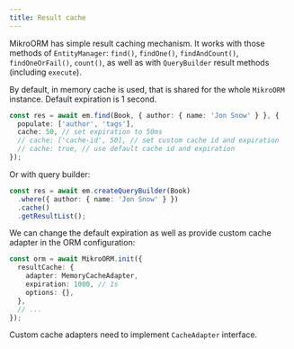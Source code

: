 ```yaml
---
title: Result cache
---
```


MikroORM has simple result caching mechanism. It works with those methods of
`EntityManager`: `find()`, `findOne()`, `findAndCount()`, `findOneOrFail()`,
`count()`, as well as with `QueryBuilder` result methods (including `execute`).

By default, in memory cache is used, that is shared for the whole `MikroORM`
instance. Default expiration is 1 second.

```ts
const res = await em.find(Book, { author: { name: 'Jon Snow' } }, {
  populate: ['author', 'tags'],
  cache: 50, // set expiration to 50ms
  // cache: ['cache-id', 50], // set custom cache id and expiration
  // cache: true, // use default cache id and expiration
});
```

Or with query builder:

```ts
const res = await em.createQueryBuilder(Book)
  .where({ author: { name: 'Jon Snow' } })
  .cache()
  .getResultList();
```

We can change the default expiration as well as provide custom cache adapter in
the ORM configuration:

```ts
const orm = await MikroORM.init({
  resultCache: {
    adapter: MemoryCacheAdapter,
    expiration: 1000, // 1s
    options: {},
  },
  // ...
});
```

Custom cache adapters need to implement `CacheAdapter` interface.
